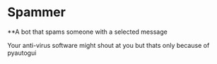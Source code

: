 # Spammer
**A bot that spams someone with a selected message

Your anti-virus software might shout at you but thats only because of pyautogui
